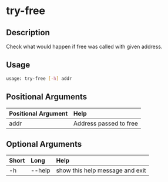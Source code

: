 <!-- THIS PART OF THIS FILE IS AUTOGENERATED. DO NOT MODIFY IT. See scripts/generate_docs.sh -->




# try-free

## Description


Check what would happen if free was called with given address.
## Usage


```bash
usage: try-free [-h] addr

```
## Positional Arguments

|Positional Argument|Help|
| :--- | :--- |
|addr|Address passed to free|

## Optional Arguments

|Short|Long|Help|
| :--- | :--- | :--- |
|-h|--help|show this help message and exit|

<!-- END OF AUTOGENERATED PART. Do not modify this line or the line below, they mark the end of the auto-generated part of the file. If you want to extend the documentation in a way which cannot easily be done by adding to the command help description, write below the following line. -->
<!-- ------------\>8---- ----\>8---- ----\>8------------ -->
